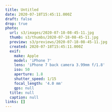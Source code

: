 ```yaml
---
title: Untitled
date: 2020-07-18T15:45:11.000Z
draft: false
drop: true
photo:
  url: s3/images/2020-07-18-08-45-11.jpg
  thumb: s3/thumbs/2020-07-18-08-45-11.jpg
  preview: s3/previews/2020-07-18-08-45-11.jpg
  created: 2020-07-18T15:45:11.000Z
  exif:
    make: Apple
    model: 'iPhone 7'
    lens: 'iPhone 7 back camera 3.99mm f/1.8'
    iso: 50
    aperture: 1.8
    shutter_speed: 1/15
    focal_length: '4.0 mm'
    gps: null
  title: null
  caption: null
links: []
---
```

